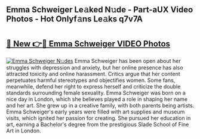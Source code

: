## Emma Schweiger Le𝚊ked N𝚞de - Part-aUX Video Photos - Hot Onlyf𝚊ns Le𝚊ks q7v7A

# <h2><a href="http://ac37217.deff.icu/?id=Emma+Schweiger">🔗 New 👉🔴 Emma Schweiger VIDEO Photos</a></h2>

[![Emma Schweiger N𝚞des](https://i.imgur.com/rIISA9y.gif)](http://ac37217.deff.icu/?id=Emma+Schweiger)
Emma Schweiger has been open about her struggles with depression and anxiety, but her online presence has also attracted toxicity and online harassment. Critics argue that her content perpetuates harmful stereotypes and objectifies women. Some fans, meanwhile, defend her right to express herself and criticize the double standards surrounding female sexuality. Emma Schweiger was born on a nice day in London, which she believes played a role in shaping her name and her art. She grew up in a creative family, with both parents being artists. Emma Schweiger's early years were filled with art supplies and museum visits, which ignited her passion for creating. She pursued her education in art, earning a Bachelor's degree from the prestigious Slade School of Fine Art in London.

